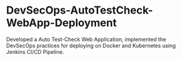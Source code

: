 # DevSecOps-AutoTestCheck-WebApp-Deployment
Developed a Auto Test-Check Web Application, implemented the DevSecOps practices for deploying on Docker and Kubernetes using Jenkins CI/CD Pipeline.
